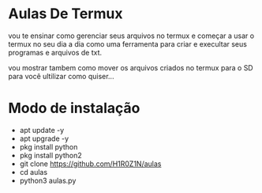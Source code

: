 # Aulas De Termux
vou te ensinar como gerenciar seus arquivos no termux e começar a usar o termux no seu dia a dia como uma ferramenta para criar e execultar seus programas e arquivos de txt.

vou mostrar tambem como mover os arquivos criados no termux para o SD para você ultilizar como quiser...
# Modo de instalação
- apt update -y
- apt upgrade -y
- pkg install python
- pkg install python2
- git clone https://github.com/H1R0Z1N/aulas
- cd aulas
- python3 aulas.py
